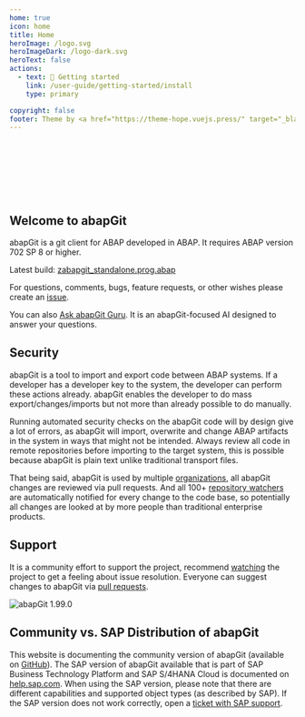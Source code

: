 ```yaml
---
home: true
icon: home
title: Home
heroImage: /logo.svg
heroImageDark: /logo-dark.svg
heroText: false
actions:
  - text: 🚀 Getting started
    link: /user-guide/getting-started/install
    type: primary

copyright: false
footer: Theme by <a href="https://theme-hope.vuejs.press/" target="_blank">VuePress Theme Hope</a> | Copyright © 2017-present abapGit
---
```


<div style="height:100px"></div>

## Welcome to abapGit

abapGit is a git client for ABAP developed in ABAP. It requires ABAP version 702 SP 8 or higher.

Latest build: <a href="https://raw.githubusercontent.com/abapGit/build/main/zabapgit_standalone.prog.abap" download>zabapgit_standalone.prog.abap</a>

For questions, comments, bugs, feature requests, or other wishes please create an [issue](https://github.com/abapGit/abapGit/issues).

You can also [Ask abapGit Guru](https://gurubase.io/g/abapgit). It is an abapGit-focused AI designed to answer your questions.

## Security

abapGit is a tool to import and export code between ABAP systems. If a developer has a developer key to the system, the developer can perform these actions already. abapGit enables the developer to do mass export/changes/imports but not more than already possible to do manually.

Running automated security checks on the abapGit code will by design give a lot of errors, as abapGit will import, overwrite and change ABAP artifacts in the system in ways that might not be intended. Always review all code in remote repositories before importing to the target system, this is possible because abapGit is plain text unlike traditional transport files.

That being said, abapGit is used by multiple [organizations](/user-guide/other/where-used.md), all abapGit changes are reviewed via pull requests. And all 100+ [repository watchers](https://github.com/abapGit/abapGit/watchers) are automatically notified for every change to the code base, so potentially all changes are looked at by more people than traditional enterprise products.

## Support

It is a community effort to support the project, recommend [watching](https://help.github.com/articles/watching-and-unwatching-repositories/) the project to get a feeling about issue resolution. Everyone can suggest changes to abapGit via [pull requests](https://help.github.com/articles/about-pull-requests/).

![abapGit 1.99.0](/img/abapgit_1_99_0.png)

## Community vs. SAP Distribution of abapGit

This website is documenting the community version of abapGit (available on [GitHub](https://github.com/abapGit/abapGit)). The SAP version of abapGit available that is part of SAP Business Technology Platform and SAP S/4HANA Cloud is documented on [help.sap.com](https://help.sap.com/docs/BTP/65de2977205c403bbc107264b8eccf4b/d62ed9d54a764c53990f25f0ab6c27f9.html). When using the SAP version, please note that there are different capabilities and supported object types (as described by SAP). If the SAP version does not work correctly, open a [ticket with SAP support](https://me.sap.com/servicessupport/cases).
